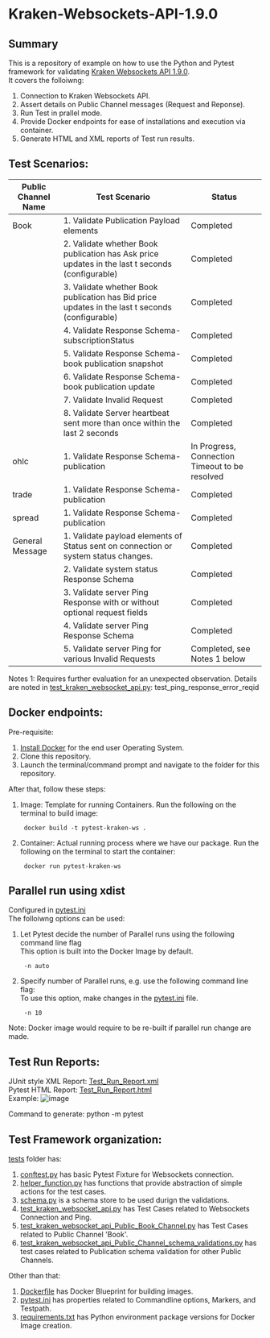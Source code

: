 # Kraken-Websockets-API-1.9.0

## Summary
This is a repository of example on how to use the Python and Pytest framework for validating [Kraken Websockets API 1.9.0](https://docs.kraken.com/websockets/).  
It covers the folloiwng:  
1. Connection to Kraken Websockets API.
2. Assert details on Public Channel messages (Request and Reponse).
3. Run Test in prallel mode.
4. Provide Docker endpoints for ease of installations and execution via container.
5. Generate HTML and XML reports of Test run results.

## Test Scenarios:

|__Public Channel Name__|__Test Scenario__|__Status__|
|-----------|-----------|-----------|
|Book|1. Validate Publication Payload elements |Completed |
| |2. Validate whether Book publication has Ask price updates in the last t seconds (configurable) |Completed|Completed |
| |3. Validate whether Book publication has Bid price updates in the last t seconds (configurable) |Completed|
| |4. Validate Response Schema- subscriptionStatus|Completed|
| |5. Validate Response Schema- book publication snapshot |Completed|
| |6. Validate Response Schema- book publication update |Completed|
| |7. Validate Invalid Request |Completed|
| |8. Validate Server heartbeat sent more than once within the last 2 seconds |Completed|
|ohlc|1. Validate Response Schema- publication |In Progress, Connection Timeout to be resolved |
|trade|1. Validate Response Schema- publication |Completed|
|spread|1. Validate Response Schema- publication |Completed|
|General Message|1. Validate payload elements of Status sent on connection or system status changes.|Completed|
||2. Validate system status Response Schema|Completed|
||3. Validate server Ping Response with or without optional request fields|Completed|
||4. Validate server Ping Response Schema|Completed|
||5. Validate server Ping for various Invalid Requests|Completed, see Notes 1 below|

Notes 1: Requires further evaluation for an unexpected observation. Details are noted in [test_kraken_websocket_api.py](/tests/test_kraken_websocket_api.py): test_ping_response_error_reqid  

## Docker endpoints:
Pre-requisite:
1. [Install Docker](https://www.docker.com/get-started/) for the end user Operating System.  
2. Clone this repository.  
3. Launch the terminal/command prompt and navigate to the folder for this repository.  

After that, follow these steps: 
1. Image: Template for running Containers. Run the following on the terminal to build image:  

        docker build -t pytest-kraken-ws .

2. Container: Actual running process where we have our package. Run the following on the terminal to start the container:  

        docker run pytest-kraken-ws

## Parallel run using xdist
Configured in [pytest.ini](/pytest.ini)  
The folloiwng options can be used:  
1. Let Pytest decide the number of Parallel runs using the following command line flag  
This option is built into the Docker Image by default.

        -n auto

2. Specify number of Parallel runs, e.g. use the following command line flag:  
To use this option, make changes in the [pytest.ini](/pytest.ini) file.  

        -n 10  

Note: Docker image would require to be re-built if parallel run change are made.

## Test Run Reports:
JUnit style XML Report: [Test_Run_Report.xml](/Test_Run_Report.xml)  
Pytest HTML Report: [Test_Run_Report.html](/Test_Run_Report.html)  
Example:
![image](https://user-images.githubusercontent.com/51159089/167330210-1160d24e-e364-43c2-bb74-51c298307b87.png)


Command to generate: python -m pytest  

## Test Framework organization:
[tests](/tests) folder has:  
1. [conftest.py](/tests/conftest.py) has basic Pytest Fixture for Websockets connection.  
2. [helper_function.py](/tests/helper_function.py) has functions that provide abstraction of simple actions for the test cases.  
3. [schema.py](/tests/schema.py) is a schema store to be used durign the validations.
4. [test_kraken_websocket_api.py](/tests/test_kraken_websocket_api.py) has Test Cases related to Websockets Connection and Ping.
5. [test_kraken_websocket_api_Public_Book_Channel.py](/tests/test_kraken_websocket_api_Public_Book_Channel.py) has Test Cases related to Public Channel 'Book'.
6. [test_kraken_websocket_api_Public_Channel_schema_validations.py](/tests/test_kraken_websocket_api_Public_Channel_schema_validations.py) has test cases related to Publication schema validation for other Public Channels.

Other than that: 
1. [Dockerfile](/Dockerfile) has Docker Blueprint for building images.
2. [pytest.ini](/pytest.ini) has properties related to Commandline options, Markers, and Testpath.
3. [requirements.txt](/requirements.txt) has Python environment package versions for Docker Image creation.
